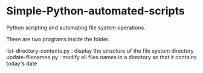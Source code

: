 # Simple-Python-automated-scripts
Python scripting and automating file system operations.

There are two programs inside the folder. 

list-directory-contents.py : display the structure of the file system directory
update-filenames.py : modify all files names in a directory so that it contains today's date
